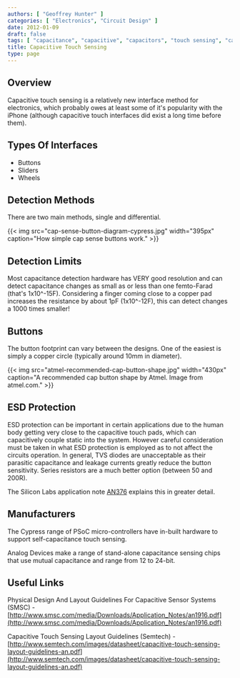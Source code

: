 ```yaml
---
authors: [ "Geoffrey Hunter" ]
categories: [ "Electronics", "Circuit Design" ]
date: 2012-01-09
draft: false
tags: [ "capacitance", "capacitive", "capacitors", "touch sensing", "capacitive touch sensing", "buttons", "ESD protection" ]
title: Capacitive Touch Sensing
type: page
---
```


## Overview

Capacitive touch sensing is a relatively new interface method for electronics, which probably owes at least some of it's popularity with the iPhone (although capacitive touch interfaces did exist a long time before them).

## Types Of Interfaces

* Buttons
* Sliders
* Wheels

## Detection Methods

There are two main methods, single and differential.

{{< img src="cap-sense-button-diagram-cypress.jpg" width="395px" caption="How simple cap sense buttons work."  >}}

## Detection Limits

Most capacitance detection hardware has VERY good resolution and can detect capacitance changes as small as or less than one femto-Farad (that's 1x10^-15F). Considering a finger coming close to a copper pad increases the resistance by about 1pF (1x10^-12F), this can detect changes a 1000 times smaller!

## Buttons

The button footprint can vary between the designs. One of the easiest is simply a copper circle (typically around 10mm in diameter).

{{< img src="atmel-recommended-cap-button-shape.jpg" width="430px" caption="A recommended cap button shape by Atmel. Image from atmel.com."  >}}

## ESD Protection

ESD protection can be important in certain applications due to the human body getting very close to the capacitive touch pads, which can capacitively couple static into the system. However careful consideration must be taken in what ESD protection is employed as to not affect the circuits operation. In general, TVS diodes are unacceptable as their parasitic capacitance and leakage currents greatly reduce the button sensitivity. Series resistors are a much better option (between 50 and 200R).

The Silicon Labs application note [AN376](http://www.silabs.com/Support%20Documents/TechnicalDocs/AN376.pdf) explains this in greater detail.

## Manufacturers

The Cypress range of PSoC micro-controllers have in-built hardware to support self-capacitance touch sensing.

Analog Devices make a range of stand-alone capacitance sensing chips that use mutual capacitance and range from 12 to 24-bit.

## Useful Links

Physical Design And Layout Guidelines For Capacitive Sensor Systems (SMSC) - [http://www.smsc.com/media/Downloads/Application_Notes/an1916.pdf](http://www.smsc.com/media/Downloads/Application_Notes/an1916.pdf)

Capacitive Touch Sensing Layout Guidelines (Semtech) - [http://www.semtech.com/images/datasheet/capacitive-touch-sensing-layout-guidelines-an.pdf](http://www.semtech.com/images/datasheet/capacitive-touch-sensing-layout-guidelines-an.pdf)

